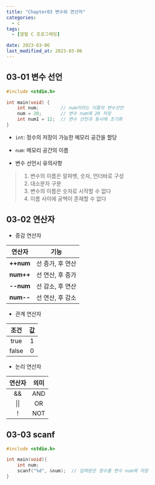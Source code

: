 ```yaml
---
title: "Chapter03 변수와 연산자"
categories:
  - c
tags:
  - [열혈 C 프로그래밍]

date: 2023-03-06
last_modified_at: 2023-03-06
---
```


## 03-01 변수 선언

```c
#include <stdio.h>

int main(void) {
    int num;		// num이라는 이름의 변수선언
    num = 20;		// 변수 num에 20 저장
    int num1 = 12; 	// 변수 선언과 동시에 초기화
}
```

- `int`: 정수의 저장이 가능한 메모리 공간을 할당
- `num`: 메모리 공간의 이름



- 변수 선언시 유의사항

> 1. 변수의 이름은 알파벳, 숫자, 언더바로 구성
> 2. 대소문자 구분
> 3. 변수의 이름은 숫자로 시작할 수 없다
> 4. 이름 사이에 공백이 존재할 수 없다



## 03-02 연산자

- 증감 연산자

|  연산자   |       기능       |
| :-------: | :--------------: |
| **++num** | 선 증가, 후 연산 |
| **num++** | 선 연산, 후 증가 |
| **--num** | 선 감소, 후 연산 |
| **num--** | 선 연산, 후 감소 |

- 관계 연산자

| 조건  |  값  |
| :---: | :--: |
| true  |  1   |
| false |  0   |

- 논리 연산자

| 연산자 | 의미 |
| :----: | :--: |
|   &&   | AND  |
|  \|\|  |  OR  |
|   !    | NOT  |

## 03-03 scanf

```c
#include <stdio.h>

int main(void){
    int num;
    scanf("%d", &num);	// 입력받은 정수를 변수 num에 저장
}
```

